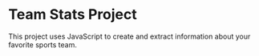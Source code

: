 # Team Stats Project

This project uses JavaScript to create and extract information about your favorite sports team.
